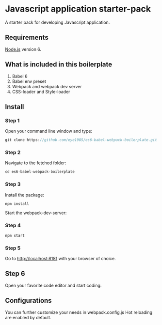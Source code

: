 # Javascript application starter-pack

A starter pack for developing Javascript application.


## Requirements
[Node.js](https://nodejs.org) version 6.

## What is included in this boilerplate
1. Babel 6
2. Babel env preset
3. Webpack and webpack dev server
4. CSS-loader and Style-loader 

## Install
### Step 1
Open your command line window and type:
```javascript
git clone https://github.com/eye1985/es6-babel-webpack-boilerplate.git
```

### Step 2
Navigate to the fetched folder:
```javascript
cd es6-babel-webpack-boilerplate
```

### Step 3
Install the package:
```javascript
npm install
```

Start the webpack-dev-server:
### Step 4
```javascript
npm start
```

### Step 5
Go to [http://localhost:8181](http://localhost:3000) with your browser of choice.

## Step 6
Open your favorite code editor and start coding.

## Configurations
You can further customize your needs in webpack.config.js
Hot reloading are enabled by default.
